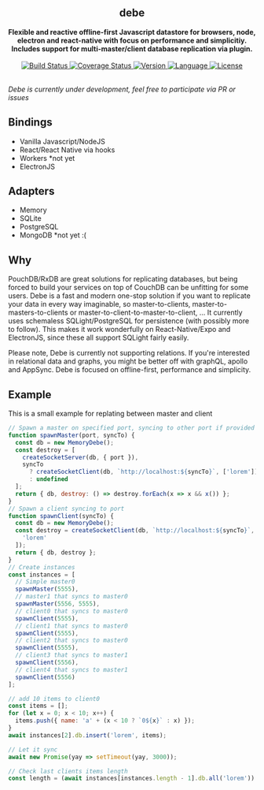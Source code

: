 <div align="center">
  <h2>debe</h2>
  <strong>Flexible and reactive offline-first Javascript datastore for browsers, node, electron and react-native with focus on performance and simplicitiy. Includes support for multi-master/client database replication via plugin.</strong>
  <br />
  <br />
  <a href="https://travis-ci.org/bkniffler/debe">
    <img src="https://img.shields.io/travis/bkniffler/debe.svg?style=flat-square" alt="Build Status">
  </a>
  <a href="https://codecov.io/github/bkniffler/debe">
    <img src="https://img.shields.io/codecov/c/github/bkniffler/debe.svg?style=flat-square" alt="Coverage Status">
  </a>
  <a href="https://github.com/bkniffler/debe">
    <img src="http://img.shields.io/npm/v/debe.svg?style=flat-square" alt="Version">
  </a>
  <a href="https://github.com/bkniffler/debe">
    <img src="https://img.shields.io/badge/language-typescript-blue.svg?style=flat-square" alt="Language">
  </a>
  <a href="https://github.com/bkniffler/debe/master/LICENSE">
    <img src="https://img.shields.io/github/license/bkniffler/debe.svg?style=flat-square" alt="License">
  </a>
  <br />
  <br />
</div>

_Debe is currently under development, feel free to participate via PR or issues_

## Bindings

- Vanilla Javascript/NodeJS
- React/React Native via hooks
- Workers \*not yet
- ElectronJS

## Adapters

- Memory
- SQLite
- PostgreSQL
- MongoDB \*not yet :(

## Why

PouchDB/RxDB are great solutions for replicating databases, but being forced to build your services on top of CouchDB can be unfitting for some users. Debe is a fast and modern one-stop solution if you want to replicate your data in every way imaginable, so master-to-clients, master-to-masters-to-clients or master-to-client-to-master-to-client, ... It currently uses schemaless SQLight/PostgreSQL for persistence (with possibly more to follow). This makes it work wonderfully on React-Native/Expo and ElectronJS, since these all support SQLight fairly easily.

Please note, Debe is currently not supporting relations. If you're interested in relational data and graphs, you might be better off with graphQL, apollo and AppSync. Debe is focused on offline-first, performance and simplicity.

## Example

This is a small example for replating between master and client

```js
// Spawn a master on specified port, syncing to other port if provided
function spawnMaster(port, syncTo) {
  const db = new MemoryDebe();
  const destroy = [
    createSocketServer(db, { port }),
    syncTo
      ? createSocketClient(db, `http://localhost:${syncTo}`, ['lorem'])
      : undefined
  ];
  return { db, destroy: () => destroy.forEach(x => x && x()) };
}
// Spawn a client syncing to port
function spawnClient(syncTo) {
  const db = new MemoryDebe();
  const destroy = createSocketClient(db, `http://localhost:${syncTo}`, [
    'lorem'
  ]);
  return { db, destroy };
}
// Create instances
const instances = [
  // Simple master0
  spawnMaster(5555),
  // master1 that syncs to master0
  spawnMaster(5556, 5555),
  // client0 that syncs to master0
  spawnClient(5555),
  // client1 that syncs to master0
  spawnClient(5555),
  // client2 that syncs to master0
  spawnClient(5555),
  // client3 that syncs to master1
  spawnClient(5556),
  // client4 that syncs to master1
  spawnClient(5556)
];

// add 10 items to client0
const items = [];
for (let x = 0; x < 10; x++) {
  items.push({ name: 'a' + (x < 10 ? `0${x}` : x) });
}
await instances[2].db.insert('lorem', items);

// Let it sync
await new Promise(yay => setTimeout(yay, 3000));

// Check last clients items length
const length = (await instances[instances.length - 1].db.all('lorem')).length; // => 10
```
